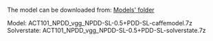 The model can be downloaded from: [Models' folder](https://drive.google.com/open?id=1Amp9jJSu32tZ_DHe_ljziGzC-fE42Pfg)

Model: ACT101_NPDD_vgg_NPDD-SL-0.5+PDD-SL-caffemodel.7z<br>
Solverstate: ACT101_NPDD_vgg_NPDD-SL-0.5+PDD-SL-solverstate.7z
